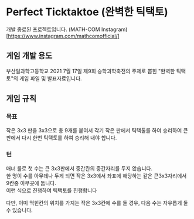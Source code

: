 # Perfect Ticktaktoe (완벽한 틱택토)  
개발 종료된 프로젝트입니다.
(MATH-COM Instagram)[https://www.instagram.com/mathcomofficial/]

## 게임 개발 용도  
부산일과학고등학교 2021 7월 17일 제9회 승학과학축전의 주제로 뽑힌 "완벽한 틱택토"의 게임 파일 및 발표자료입니다.

## 게임 규칙  
### 목표  
작은 3x3 판을 3x3으로 총 9개를 붙여서 각기 작은 판에서 틱택톨를 하여 승리하여 큰판에서 다시 한번 틱택토를 하여 승리해 내야 합니다. 

### 턴
매너 룰로 첫 수는 큰 3x3판에서 중간칸의 중간자리를 두지 않습니다.  
한 명이 수를 아무데나 두게 되면 작은 3x3에서 좌표에 해당하는 같은 큰3x3자리에서 9칸중 아무곳에 둡니다.  
이런 식으로 진행하여 틱택토를 진행합니다  

다만, 이미 먹힌칸의 위치를 가지는 작은 3x3칸에 수를 둘 경우, 다음 수는 자유롭게 둘 수 있습니다.

